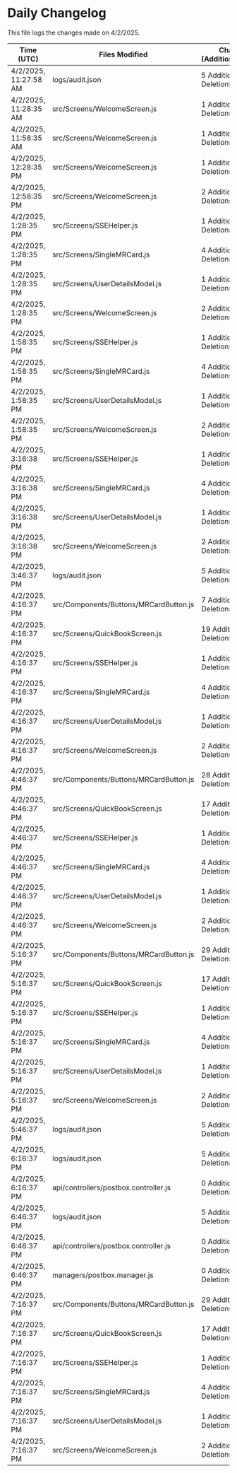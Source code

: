 # Daily Changelog

This file logs the changes made on 4/2/2025.

| Time (UTC)             | Files Modified                    | Changes (Addition/Deletion) |
|------------------------|-----------------------------------|-----------------------------|
| 4/2/2025, 11:27:58 AM | logs/audit.json | 5 Additions & 5 Deletions |
| 4/2/2025, 11:28:35 AM | src/Screens/WelcomeScreen.js | 1 Additions & 0 Deletions|
| 4/2/2025, 11:58:35 AM | src/Screens/WelcomeScreen.js | 1 Additions & 0 Deletions|
| 4/2/2025, 12:28:35 PM | src/Screens/WelcomeScreen.js | 1 Additions & 0 Deletions|
| 4/2/2025, 12:58:35 PM | src/Screens/WelcomeScreen.js | 2 Additions & 1 Deletions|
| 4/2/2025, 1:28:35 PM | src/Screens/SSEHelper.js | 1 Additions & 8 Deletions|
| 4/2/2025, 1:28:35 PM | src/Screens/SingleMRCard.js | 4 Additions & 4 Deletions|
| 4/2/2025, 1:28:35 PM | src/Screens/UserDetailsModel.js | 1 Additions & 1 Deletions|
| 4/2/2025, 1:28:35 PM | src/Screens/WelcomeScreen.js | 2 Additions & 1 Deletions|
| 4/2/2025, 1:58:35 PM | src/Screens/SSEHelper.js | 1 Additions & 8 Deletions|
| 4/2/2025, 1:58:35 PM | src/Screens/SingleMRCard.js | 4 Additions & 4 Deletions|
| 4/2/2025, 1:58:35 PM | src/Screens/UserDetailsModel.js | 1 Additions & 1 Deletions|
| 4/2/2025, 1:58:35 PM | src/Screens/WelcomeScreen.js | 2 Additions & 1 Deletions|
| 4/2/2025, 3:16:38 PM | src/Screens/SSEHelper.js | 1 Additions & 8 Deletions|
| 4/2/2025, 3:16:38 PM | src/Screens/SingleMRCard.js | 4 Additions & 4 Deletions|
| 4/2/2025, 3:16:38 PM | src/Screens/UserDetailsModel.js | 1 Additions & 1 Deletions|
| 4/2/2025, 3:16:38 PM | src/Screens/WelcomeScreen.js | 2 Additions & 1 Deletions|
| 4/2/2025, 3:46:37 PM | logs/audit.json | 5 Additions & 5 Deletions|
| 4/2/2025, 4:16:37 PM | src/Components/Buttons/MRCardButton.js | 7 Additions & 7 Deletions|
| 4/2/2025, 4:16:37 PM | src/Screens/QuickBookScreen.js | 19 Additions & 6 Deletions|
| 4/2/2025, 4:16:37 PM | src/Screens/SSEHelper.js | 1 Additions & 8 Deletions|
| 4/2/2025, 4:16:37 PM | src/Screens/SingleMRCard.js | 4 Additions & 4 Deletions|
| 4/2/2025, 4:16:37 PM | src/Screens/UserDetailsModel.js | 1 Additions & 1 Deletions|
| 4/2/2025, 4:16:37 PM | src/Screens/WelcomeScreen.js | 2 Additions & 1 Deletions|
| 4/2/2025, 4:46:37 PM | src/Components/Buttons/MRCardButton.js | 28 Additions & 13 Deletions|
| 4/2/2025, 4:46:37 PM | src/Screens/QuickBookScreen.js | 17 Additions & 6 Deletions|
| 4/2/2025, 4:46:37 PM | src/Screens/SSEHelper.js | 1 Additions & 8 Deletions|
| 4/2/2025, 4:46:37 PM | src/Screens/SingleMRCard.js | 4 Additions & 4 Deletions|
| 4/2/2025, 4:46:37 PM | src/Screens/UserDetailsModel.js | 1 Additions & 1 Deletions|
| 4/2/2025, 4:46:37 PM | src/Screens/WelcomeScreen.js | 2 Additions & 1 Deletions|
| 4/2/2025, 5:16:37 PM | src/Components/Buttons/MRCardButton.js | 29 Additions & 14 Deletions|
| 4/2/2025, 5:16:37 PM | src/Screens/QuickBookScreen.js | 17 Additions & 6 Deletions|
| 4/2/2025, 5:16:37 PM | src/Screens/SSEHelper.js | 1 Additions & 8 Deletions|
| 4/2/2025, 5:16:37 PM | src/Screens/SingleMRCard.js | 4 Additions & 4 Deletions|
| 4/2/2025, 5:16:37 PM | src/Screens/UserDetailsModel.js | 1 Additions & 1 Deletions|
| 4/2/2025, 5:16:37 PM | src/Screens/WelcomeScreen.js | 2 Additions & 1 Deletions|
| 4/2/2025, 5:46:37 PM | logs/audit.json | 5 Additions & 5 Deletions|
| 4/2/2025, 6:16:37 PM | logs/audit.json | 5 Additions & 5 Deletions|
| 4/2/2025, 6:16:37 PM | api/controllers/postbox.controller.js | 0 Additions & 0 Deletions|
| 4/2/2025, 6:46:37 PM | logs/audit.json | 5 Additions & 5 Deletions|
| 4/2/2025, 6:46:37 PM | api/controllers/postbox.controller.js | 0 Additions & 0 Deletions|
| 4/2/2025, 6:46:37 PM | managers/postbox.manager.js | 0 Additions & 0 Deletions|
| 4/2/2025, 7:16:37 PM | src/Components/Buttons/MRCardButton.js | 29 Additions & 14 Deletions|
| 4/2/2025, 7:16:37 PM | src/Screens/QuickBookScreen.js | 17 Additions & 6 Deletions|
| 4/2/2025, 7:16:37 PM | src/Screens/SSEHelper.js | 1 Additions & 8 Deletions|
| 4/2/2025, 7:16:37 PM | src/Screens/SingleMRCard.js | 4 Additions & 4 Deletions|
| 4/2/2025, 7:16:37 PM | src/Screens/UserDetailsModel.js | 1 Additions & 1 Deletions|
| 4/2/2025, 7:16:37 PM | src/Screens/WelcomeScreen.js | 2 Additions & 1 Deletions|
